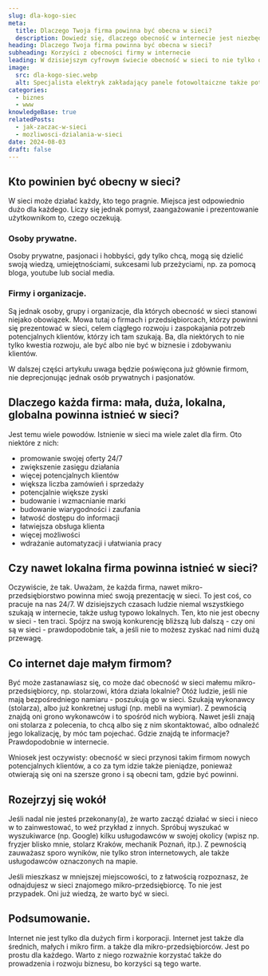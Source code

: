 ```yaml
---
slug: dla-kogo-siec
meta:
  title: Dlaczego Twoja firma powinna być obecna w sieci?
  description: Dowiedz się, dlaczego obecność w internecie jest niezbędna dla każdej firmy - od małych lokalnych biznesów po globalne korporacje.
heading: Dlaczego Twoja firma powinna być obecna w sieci?
subheading: Korzyści z obecności firmy w internecie
leading: W dzisiejszym cyfrowym świecie obecność w sieci to nie tylko opcja, ale często konieczność dla każdej firmy. Bez względu na wielkość przedsiębiorstwa, internet oferuje wiele korzyści, które mogą przyczynić się do rozwoju i sukcesu Twojego biznesu.
image:
  src: dla-kogo-siec.webp
  alt: Specjalista elektryk zakładający panele fotowoltaiczne także potrzebuje strony www
categories:
  - biznes
  - www
knowledgeBase: true
relatedPosts:
  - jak-zaczac-w-sieci
  - mozliwosci-dzialania-w-sieci
date: 2024-08-03
draft: false
---
```


## Kto powinien być obecny w sieci?

W sieci może działać każdy, kto tego pragnie. Miejsca jest odpowiednio dużo dla każdego. Liczy się jednak pomysł, zaangażowanie i prezentowanie użytkownikom to, czego oczekują.

### Osoby prywatne.

Osoby prywatne, pasjonaci i hobbyści, gdy tylko chcą, mogą się dzielić swoją wiedzą, umiejętnościami, sukcesami lub przeżyciami, np. za pomocą bloga, youtube lub social media.

### Firmy i organizacje.

Są jednak osoby, grupy i organizacje, dla których obecność w sieci stanowi niejako obowiązek. Mowa tutaj o firmach i przedsiębiorcach, którzy powinni się prezentować w sieci, celem ciągłego rozwoju i zaspokajania potrzeb potencjalnych klientów, którzy ich tam szukają. Ba, dla niektórych to nie tylko kwestia rozwoju, ale być albo nie być w biznesie i zdobywaniu klientów.

W dalszej części artykułu uwaga będzie poświęcona już głównie firmom, nie deprecjonując jednak osób prywatnych i pasjonatów.

## Dlaczego każda firma: mała, duża, lokalna, globalna powinna istnieć w sieci?

Jest temu wiele powodów. Istnienie w sieci ma wiele zalet dla firm. Oto niektóre z nich:

- promowanie swojej oferty 24/7
- zwiększenie zasięgu działania
- więcej potencjalnych klientów
- większa liczba zamówień i sprzedaży
- potencjalnie większe zyski
- budowanie i wzmacnianie marki
- budowanie wiarygodności i zaufania
- łatwość dostępu do informacji
- łatwiejsza obsługa klienta
- więcej możliwości
- wdrażanie automatyzacji i ułatwiania pracy

## Czy nawet lokalna firma powinna istnieć w sieci?

Oczywiście, że tak. Uważam, że każda firma, nawet mikro-przedsiębiorstwo powinna mieć swoją prezentację w sieci. To jest coś, co pracuje na nas 24/7. W dzisiejszych czasach ludzie niemal wszystkiego szukają w internecie, także usług typowo lokalnych. Ten, kto nie jest obecny w sieci - ten traci. Spójrz na swoją konkurencję bliższą lub dalszą - czy oni są w sieci - prawdopodobnie tak, a jeśli nie to możesz zyskać nad nimi dużą przewagę.

## Co internet daje małym firmom?

Być może zastanawiasz się, co może dać obecność w sieci małemu mikro-przedsiębiorcy, np. stolarzowi, która działa lokalnie? Otóż ludzie, jeśli nie mają bezpośredniego namiaru - poszukują go w sieci. Szukają wykonawcy (stolarza), albo już konkretnej usługi (np. mebli na wymiar). Z pewnością znajdą oni grono wykonawców i to spośród nich wybiorą. Nawet jeśli znają oni stolarza z polecenia, to chcą albo się z nim skontaktować, albo odnaleźć jego lokalizację, by móc tam pojechać. Gdzie znajdą te informacje? Prawdopodobnie w internecie.

Wniosek jest oczywisty: obecność w sieci przynosi takim firmom nowych potencjalnych klientów, a co za tym idzie także pieniądze, ponieważ otwierają się oni na szersze grono i są obecni tam, gdzie być powinni.

## Rozejrzyj się wokół

Jeśli nadal nie jesteś przekonany(a), że warto zacząć działać w sieci i nieco w to zainwestować, to weź przykład z innych. Spróbuj wyszukać w wyszukiwarce (np. Google) kilku usługodawców w swojej okolicy (wpisz np. fryzjer blisko mnie, stolarz Kraków, mechanik Poznań, itp.). Z pewnością zauważasz sporo wyników, nie tylko stron internetowych, ale także usługodawców oznaczonych na mapie.

Jeśli mieszkasz w mniejszej miejscowości, to z łatwością rozpoznasz, że odnajdujesz w sieci znajomego mikro-przedsiębiorcę. To nie jest przypadek. Oni już wiedzą, że warto być w sieci.

## Podsumowanie.

Internet nie jest tylko dla dużych firm i korporacji. Internet jest także dla średnich, małych i mikro firm. a także dla mikro-przedsiębiorców. Jest po prostu dla każdego. Warto z niego rozważnie korzystać także do prowadzenia i rozwoju biznesu, bo korzyści są tego warte.

